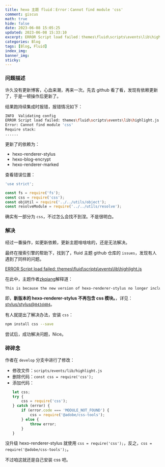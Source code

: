 ```yaml
---
title: hexo 主题 fluid：Error：Cannot find module 'css'
comment: giscus
math: true
hide: false
date: 2023-06-08 15:05:25
updated: 2023-06-08 15:33:10
excerpt: ERROR Script load failed：themes\fluid\scripts\events\lib\highlight.js Error：Cannot find module 'css'
categories: Blog
tags: [Blog, Fluid]
index_img:
banner_img:
sticky:
---
```


### 问题描述

许久没有更新博客，心血来潮，再来一次。先去 github 看了看，发现有依赖更新了，于是一顿操作后更新了。

结果跑持续集成时报错，报错情况如下：

```bash
INFO  Validating config
ERROR Script load failed: themes\fluid\scripts\events\lib\highlight.js
Error: Cannot find module 'css'
Require stack:
......
```
更新了的依赖为：
+ hexo-renderer-stylus
+ hexo-blog-encrypt
+ hexo-renderer-marked

查看错误位置：

```js
'use strict';

const fs = require('fs');
const css = require('css');
const objUtil = require('../../utils/object');
const resolveModule = require('../../utils/resolve');
```

确实有一部分为 `css`，不过怎么会找不到涅。不是很明白。

### 解决

经过一番操作，如更新依赖，更新主题啥啥啥的，还是无法解决。

最终在搜索引擎的帮助下，找到了，fluid 主题 github 仓库的 `issues`，发现有人遇到了同样的问题。

[ERROR Script load failed: themes\fluid\scripts\events\lib\highlight.js](https://github.com/fluid-dev/hexo-theme-fluid/issues/952)

在此中，主题作者[zkqiang](https://github.com/zkqiang)解释道：

```txt
This is because the new version of hexo-renderer-stylus no longer includes css module (stylus/stylus@043d404)
```

即，**新版本的 hexo-renderer-stylus 不再包含 css 模块。**，详见：[stylus/stylus@`043d404`](https://github.com/stylus/stylus/commit/043d4047031579bf8d1383116cf8f9a38d113d43)。

有人就提出了解决办法，安装 `css`：

```bash
npm install css --save
```

尝试后，成功解决问题，Nice。


### 碎碎念


作者在 `develop` 分支中进行了修改：

+ 修改文件：`scripts/events/lib/highlight.js`
+ 删除代码：`const css = require('css');`
+ 添加代码：
    ```js
    let css;
    try {
        css = require('css');
    } catch (error) {
        if (error.code === 'MODULE_NOT_FOUND') {
            css = require('@adobe/css-tools');
        } else {
            throw error;
        }
    }
    ```

没升级 hexo-renderer-stylus 就使用 `css = require('css');`，反之，`css = require('@adobe/css-tools');`。

不过咱这就还是自己安装 css 吧。